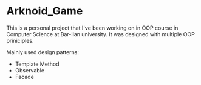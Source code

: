 # Arknoid_Game
This is a personal project that I've been working on in OOP course in Computer Science at Bar-Ilan university.
It was designed with multiple OOP priniciples.

Mainly used design patterns:
- Template Method
- Observable
- Facade
